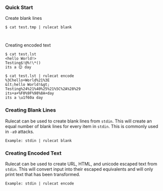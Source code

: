 ### Quick Start
Create blank lines
```
$ cat test.tmp | rulecat blank



```
Creating encoded text
```
$ cat test.lst
<hello World!>
Testing$!@%!\*()
its a 😊 day

$ cat test.lst | rulecat encode
%3Chello+World%21%3E
&lt;hello World!&gt;
Testing%24%21%40%25%21%5C%2A%28%29
its+a+%F0%9F%98%8A+day
its a \u1f60a day
```

### Creating Blank Lines
Rulecat can be used to create blank lines from `stdin`. This will create an
equal number of blank lines for every item in `stdin`. This is commonly used in
`-a9` attacks.
```
Example: stdin | rulecat blank
```

### Creating Encoded Text
Rulecat can be used to create URL, HTML, and unicode escaped text from `stdin`.
This will convert input into their escaped equivalents and will only print text
that has been transformed.
```
Example: stdin | rulecat encode
```
